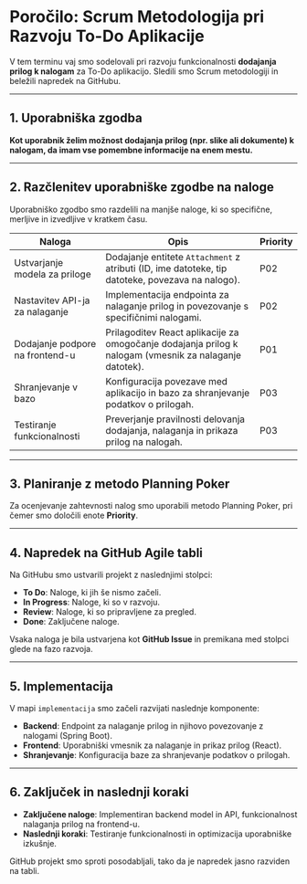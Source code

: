 # Poročilo: Scrum Metodologija pri Razvoju To-Do Aplikacije

V tem terminu vaj smo sodelovali pri razvoju funkcionalnosti **dodajanja prilog k nalogam** za To-Do aplikacijo. Sledili smo Scrum metodologiji in beležili napredek na GitHubu.

---

## 1. Uporabniška zgodba

**Kot uporabnik želim možnost dodajanja prilog (npr. slike ali dokumente) k nalogam, da imam vse pomembne informacije na enem mestu.**

---

## 2. Razčlenitev uporabniške zgodbe na naloge

Uporabniško zgodbo smo razdelili na manjše naloge, ki so specifične, merljive in izvedljive v kratkem času.

| Naloga                          | Opis                                                                                                   | Priority |
| ------------------------------- | ------------------------------------------------------------------------------------------------------ | -------- |
| Ustvarjanje modela za priloge   | Dodajanje entitete `Attachment` z atributi (ID, ime datoteke, tip datoteke, povezava na nalogo).       | P02      |
| Nastavitev API-ja za nalaganje  | Implementacija endpointa za nalaganje prilog in povezovanje s specifičnimi nalogami.                   | P02      |
| Dodajanje podpore na frontend-u | Prilagoditev React aplikacije za omogočanje dodajanja prilog k nalogam (vmesnik za nalaganje datotek). | P01      |
| Shranjevanje v bazo             | Konfiguracija povezave med aplikacijo in bazo za shranjevanje podatkov o prilogah.                     | P03      |
| Testiranje funkcionalnosti      | Preverjanje pravilnosti delovanja dodajanja, nalaganja in prikaza prilog na nalogah.                   | P03      |

---

## 3. Planiranje z metodo Planning Poker

Za ocenjevanje zahtevnosti nalog smo uporabili metodo Planning Poker, pri čemer smo določili enote **Priority**.

---

## 4. Napredek na GitHub Agile tabli

Na GitHubu smo ustvarili projekt z naslednjimi stolpci:

- **To Do**: Naloge, ki jih še nismo začeli.
- **In Progress**: Naloge, ki so v razvoju.
- **Review**: Naloge, ki so pripravljene za pregled.
- **Done**: Zaključene naloge.

Vsaka naloga je bila ustvarjena kot **GitHub Issue** in premikana med stolpci glede na fazo razvoja.

---

## 5. Implementacija

V mapi `implementacija` smo začeli razvijati naslednje komponente:

- **Backend**: Endpoint za nalaganje prilog in njihovo povezovanje z nalogami (Spring Boot).
- **Frontend**: Uporabniški vmesnik za nalaganje in prikaz prilog (React).
- **Shranjevanje**: Konfiguracija baze za shranjevanje podatkov o prilogah.

---

## 6. Zaključek in naslednji koraki

- **Zaključene naloge**: Implementiran backend model in API, funkcionalnost nalaganja prilog na frontend-u.
- **Naslednji koraki**: Testiranje funkcionalnosti in optimizacija uporabniške izkušnje.

GitHub projekt smo sproti posodabljali, tako da je napredek jasno razviden na tabli.

